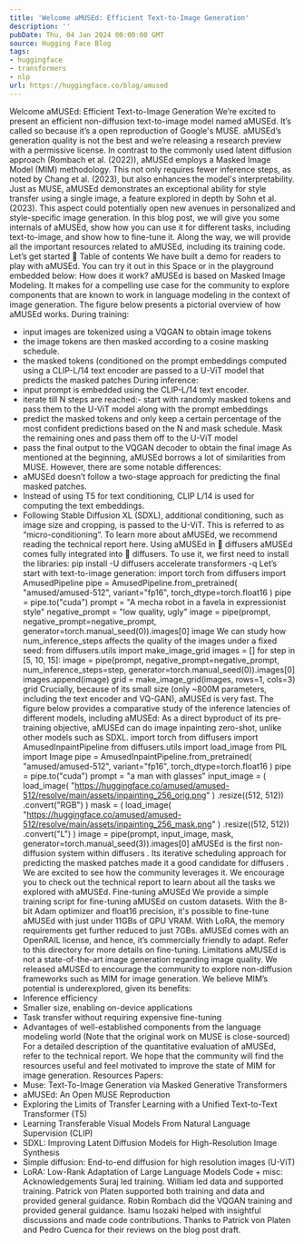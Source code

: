 ```yaml
---
title: 'Welcome aMUSEd: Efficient Text-to-Image Generation'
description: ''
pubDate: Thu, 04 Jan 2024 00:00:00 GMT
source: Hugging Face Blog
tags:
- huggingface
- transformers
- nlp
url: https://huggingface.co/blog/amused
---
```


Welcome aMUSEd: Efficient Text-to-Image Generation
We’re excited to present an efficient non-diffusion text-to-image model named aMUSEd. It’s called so because it’s a open reproduction of Google's MUSE. aMUSEd’s generation quality is not the best and we’re releasing a research preview with a permissive license.
In contrast to the commonly used latent diffusion approach (Rombach et al. (2022)), aMUSEd employs a Masked Image Model (MIM) methodology. This not only requires fewer inference steps, as noted by Chang et al. (2023), but also enhances the model's interpretability.
Just as MUSE, aMUSEd demonstrates an exceptional ability for style transfer using a single image, a feature explored in depth by Sohn et al. (2023). This aspect could potentially open new avenues in personalized and style-specific image generation.
In this blog post, we will give you some internals of aMUSEd, show how you can use it for different tasks, including text-to-image, and show how to fine-tune it. Along the way, we will provide all the important resources related to aMUSEd, including its training code. Let’s get started 🚀
Table of contents
We have built a demo for readers to play with aMUSEd. You can try it out in this Space or in the playground embedded below:
How does it work?
aMUSEd is based on Masked Image Modeling. It makes for a compelling use case for the community to explore components that are known to work in language modeling in the context of image generation.
The figure below presents a pictorial overview of how aMUSEd works.
During training:
- input images are tokenized using a VQGAN to obtain image tokens
- the image tokens are then masked according to a cosine masking schedule.
- the masked tokens (conditioned on the prompt embeddings computed using a CLIP-L/14 text encoder are passed to a U-ViT model that predicts the masked patches
During inference:
- input prompt is embedded using the CLIP-L/14 text encoder.
- iterate till
N
steps are reached:- start with randomly masked tokens and pass them to the U-ViT model along with the prompt embeddings
- predict the masked tokens and only keep a certain percentage of the most confident predictions based on the
N
and mask schedule. Mask the remaining ones and pass them off to the U-ViT model
- pass the final output to the VQGAN decoder to obtain the final image
As mentioned at the beginning, aMUSEd borrows a lot of similarities from MUSE. However, there are some notable differences:
- aMUSEd doesn’t follow a two-stage approach for predicting the final masked patches.
- Instead of using T5 for text conditioning, CLIP L/14 is used for computing the text embeddings.
- Following Stable Diffusion XL (SDXL), additional conditioning, such as image size and cropping, is passed to the U-ViT. This is referred to as “micro-conditioning”.
To learn more about aMUSEd, we recommend reading the technical report here.
Using aMUSEd in 🧨 diffusers
aMUSEd comes fully integrated into 🧨 diffusers. To use it, we first need to install the libraries:
pip install -U diffusers accelerate transformers -q
Let’s start with text-to-image generation:
import torch
from diffusers import AmusedPipeline
pipe = AmusedPipeline.from_pretrained(
"amused/amused-512", variant="fp16", torch_dtype=torch.float16
)
pipe = pipe.to("cuda")
prompt = "A mecha robot in a favela in expressionist style"
negative_prompt = "low quality, ugly"
image = pipe(prompt, negative_prompt=negative_prompt, generator=torch.manual_seed(0)).images[0]
image
We can study how num_inference_steps
affects the quality of the images under a fixed seed:
from diffusers.utils import make_image_grid
images = []
for step in [5, 10, 15]:
image = pipe(prompt, negative_prompt=negative_prompt, num_inference_steps=step, generator=torch.manual_seed(0)).images[0]
images.append(image)
grid = make_image_grid(images, rows=1, cols=3)
grid
Crucially, because of its small size (only ~800M parameters, including the text encoder and VQ-GAN), aMUSEd is very fast. The figure below provides a comparative study of the inference latencies of different models, including aMUSEd:
As a direct byproduct of its pre-training objective, aMUSEd can do image inpainting zero-shot, unlike other models such as SDXL.
import torch
from diffusers import AmusedInpaintPipeline
from diffusers.utils import load_image
from PIL import Image
pipe = AmusedInpaintPipeline.from_pretrained(
"amused/amused-512", variant="fp16", torch_dtype=torch.float16
)
pipe = pipe.to("cuda")
prompt = "a man with glasses"
input_image = (
load_image(
"https://huggingface.co/amused/amused-512/resolve/main/assets/inpainting_256_orig.png"
)
.resize((512, 512))
.convert("RGB")
)
mask = (
load_image(
"https://huggingface.co/amused/amused-512/resolve/main/assets/inpainting_256_mask.png"
)
.resize((512, 512))
.convert("L")
)
image = pipe(prompt, input_image, mask, generator=torch.manual_seed(3)).images[0]
aMUSEd is the first non-diffusion system within diffusers
. Its iterative scheduling approach for predicting the masked patches made it a good candidate for diffusers
. We are excited to see how the community leverages it.
We encourage you to check out the technical report to learn about all the tasks we explored with aMUSEd.
Fine-tuning aMUSEd
We provide a simple training script for fine-tuning aMUSEd on custom datasets. With the 8-bit Adam optimizer and float16 precision, it's possible to fine-tune aMUSEd with just under 11GBs of GPU VRAM. With LoRA, the memory requirements get further reduced to just 7GBs.
aMUSEd comes with an OpenRAIL license, and hence, it’s commercially friendly to adapt. Refer to this directory for more details on fine-tuning.
Limitations
aMUSEd is not a state-of-the-art image generation regarding image quality. We released aMUSEd to encourage the community to explore non-diffusion frameworks such as MIM for image generation. We believe MIM’s potential is underexplored, given its benefits:
- Inference efficiency
- Smaller size, enabling on-device applications
- Task transfer without requiring expensive fine-tuning
- Advantages of well-established components from the language modeling world
(Note that the original work on MUSE is close-sourced)
For a detailed description of the quantitative evaluation of aMUSEd, refer to the technical report.
We hope that the community will find the resources useful and feel motivated to improve the state of MIM for image generation.
Resources
Papers:
- Muse: Text-To-Image Generation via Masked Generative Transformers
- aMUSEd: An Open MUSE Reproduction
- Exploring the Limits of Transfer Learning with a Unified Text-to-Text Transformer (T5)
- Learning Transferable Visual Models From Natural Language Supervision (CLIP)
- SDXL: Improving Latent Diffusion Models for High-Resolution Image Synthesis
- Simple diffusion: End-to-end diffusion for high resolution images (U-ViT)
- LoRA: Low-Rank Adaptation of Large Language Models
Code + misc:
Acknowledgements
Suraj led training. William led data and supported training. Patrick von Platen supported both training and data and provided general guidance. Robin Rombach did the VQGAN training and provided general guidance. Isamu Isozaki helped with insightful discussions and made code contributions.
Thanks to Patrick von Platen and Pedro Cuenca for their reviews on the blog post draft.